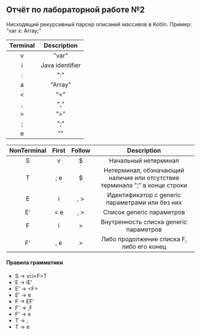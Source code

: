 ## Отчёт по лабораторной работе №2
Нисходящий рекурсивный парсер описаний массивов в Kotlin.
Пример: "var x: Array<Int>;"

| Terminal |   Description   |
|:--------:|:---------------:|
|    v     |      "var"      |
|    i     | Java identifier |
|    :     |       ":"       |
|    a     |     "Array"     |
|    <     |       "<"       |
|    ,     |       ","       |
|    >     |       ">"       |
|    ;     |       ";"       |
|    e     |       ""        |


| NonTerminal | First | Follow |                                 Description                                 |
|:-----------:|:-----:|:------:|:---------------------------------------------------------------------------:|
|      S      |   v   |   $    |                            Начальный нетерминал                             |
|      T      |  ; e  |   $    | Нетерминал, обзначающий наличие или отсутствие терминала ";" в конце строки |
|      E      |   i   |  , >   |               Идентификатор с generic параметрами или без них               |
|     E'      |  < e  |  , >   |                          Список generic параметров                          |
|      F      |   i   |   \>   |                   Внутренность списка generic параметров                    |
|     F'      |  , e  |   \>   |                  Либо продолжение списка F, либо его конец                  |

#### Правила грамматики
* S &rarr; vi:i\<F\>T
* E &rarr; iE'
* E' &rarr; \<F\>
* E' &rarr; e
* F &rarr; EF'
* F' &rarr; ,F
* F' &rarr; e
* T &rarr; ;
* T &rarr; e
